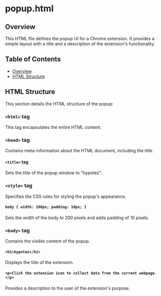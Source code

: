 # popup.html

## Overview

This HTML file defines the popup UI for a Chrome extension. It provides a simple layout with a title and a description of the extension's functionality.

## Table of Contents

* [Overview](#overview)
* [HTML Structure](#html-structure)

## HTML Structure

This section details the HTML structure of the popup:

### `<html>` tag

This tag encapsulates the entire HTML content.

### `<head>` tag

Contains meta-information about the HTML document, including the title.

#### `<title>` tag

Sets the title of the popup window to "hypotez".

### `<style>` tag

Specifies the CSS rules for styling the popup's appearance.

#### `body { width: 200px; padding: 10px; }`

Sets the width of the body to 200 pixels and adds padding of 10 pixels.

### `<body>` tag

Contains the visible content of the popup.

#### `<h1>hypotez</h1>`

Displays the title of the extension.

#### `<p>Click the extension icon to collect data from the current webpage.</p>`

Provides a description to the user of the extension's purpose.